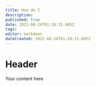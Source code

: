 ```yaml
---
title: How do I
description: 
published: true
date: 2022-08-24T01:28:15.605Z
tags: 
editor: markdown
dateCreated: 2022-08-24T01:28:15.605Z
---
```


# Header
Your content here